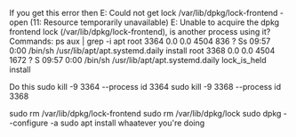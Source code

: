 If you get this error then 
E: Could not get lock /var/lib/dpkg/lock-frontend - open (11: Resource temporarily unavailable)
E: Unable to acquire the dpkg frontend lock (/var/lib/dpkg/lock-frontend), is another process using it?
Commands: 
ps aux | grep -i apt
root       3364  0.0  0.0   4504   836 ?        Ss   09:57   0:00 /bin/sh /usr/lib/apt/apt.systemd.daily install
root       3368  0.0  0.0   4504  1672 ?        S    09:57   0:00 /bin/sh /usr/lib/apt/apt.systemd.daily lock_is_held install

Do this
sudo kill -9 3364  --process id 3364
sudo kill -9 3368  --process id 3368

sudo rm /var/lib/dpkg/lock-frontend
sudo rm /var/lib/dpkg/lock
sudo dpkg --configure -a
sudo apt install whaatever you're doing
